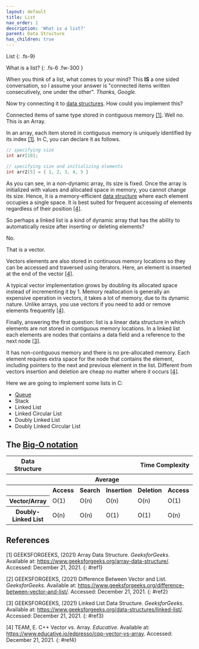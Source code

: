 ```yaml
---
layout: default
title: List
nav_order: 1
description: 'What is a list?'
parent: Data Structure
has_children: true
---
```


List
{: .fs-9}

What is a list?
{: .fs-6 .fw-300  }

When you think of a list, what comes to your mind? This **IS** a one sided conversation, so I assume your answer is "connected items written consecutively, one under the other". *Thanks, Google*.

Now try connecting it to [data structures]({{site.baseurl}}/data_structure). How could you implement this?

Connected items of same type stored in contiguous memory [[1]](#ref1). Well no. This is an Array.

In an array, each item stored in contiguous memory is uniquely identified by its index [[1]](#ref1). In C, you can declare it as follows.

```c
// specifying size
int arr[10];

// specifying size and initializing elements
int arr2[5] = { 1, 2, 3, 4, 5 }
```

As you can see, in a non-dynamic array, its size is fixed. Once the array is initialized with values and allocated space in memory, you cannot change its size. Hence, it is a memory-efficient [data structure]({{site.baseurl}}/data_structure) where each element occupies a single space. It is best suited for frequent accessing of elements regardless of their position [[4]](#ref4).

So perhaps a linked list is a kind of dynamic array that has the ability to automatically resize after inserting or deleting elements?

No.

That is a vector.

Vectors elements are also stored in continuous memory locations so they can be accessed and traversed using iterators. Here, an element is inserted at the end of the vector [[4]](#ref4).

A typical vector implementation grows by doubling its allocated space instead of incrementing it by 1. Memory reallocation is generally an expensive operation in vectors, it takes a lot of memory, due to its dynamic nature. Unlike arrays, you use vectors if you need to add or remove elements frequently [[4]](#ref4).

Finally, answering the first question: list is a linear data structure in which elements are not stored in contiguous memory locations. In a linked list each elements are nodes that contains a data field and a reference to the next node [[3]](#ref3).

It has non-contiguous memory and there is no pre-allocated memory. Each element requires extra space for the node that contains the element, including pointers to the next and previous element in the list. Different from vectors insertion and deletion are cheap no matter where it occurs [[4]](#ref4). 

Here we are going to implement some lists in C: 
- [Queue]({{site.baseurl}}/data_structure/list/queue)
- Stack
- Linked List
- Linked Circular List
- Doubly Linked List
- Doubly Linked Circular List

## The [Big-O notation]({{site.baseurl}}/algorithm/computational_complexity#bigO)

<table>
<thead>
    <tr>
        <th id="str" scope="col">
            Data Structure
        </th>
        <th id="time" scope="col" class="span" colspan="8">
            Time Complexity
        </th>
        <th id="space" scope="col">
            Space Complexity
        </th>
    </tr>
</thead>
<tbody>
    <tr>
        <th></th>
        <th id="av" class="span" colspan="4" scope="colgroup">
            Average
        </th>
        <th id="wr" class="span" colspan="4" scope="colgroup">
            Worst
        </th>
        <th>
            Worst
        </th>
    </tr>
    <tr>
        <th></th>
        <th>Access</th>
        <th>Search</th>
        <th>Insertion</th>
        <th>Deletion</th>
        <th>Access</th>
        <th>Search</th>
        <th>Insertion</th>
        <th>Deletion</th>
        <th></th>
    </tr>
    <tr>
        <th>Vector/Array</th>
        <td >O(1)</td >	<td >O(n)</td >	<td >O(n)</td >	<td >O(n)</td >	<td >O(1)</td >	<td >O(n)</td >	<td >O(n)</td >	<td >O(n)</td >	<td >O(n)</td >
    </tr>
    <tr>
<th>Doubly-Linked List</th>	<td >O(n)</td >	<td >O(n)</td >	<td >O(1)</td >	<td >O(1)</td >	<td >O(n)</td >	<td >O(n)</td >	<td >O(1)</td >	<td >O(1)</td >	<td >O(n)</td >
</tr>
</tbody>
</table>

## References

[1] GEEKSFORGEEKS, (2021) Array Data Structure. *GeeksforGeeks*. Available at: <https://www.geeksforgeeks.org/array-data-structure/>. Accessed: December 21, 2021.
{: #ref1}

[2] GEEKSFORGEEKS, (2021) Difference Between Vector and List. *GeeksforGeeks*. Available at: <https://www.geeksforgeeks.org/difference-between-vector-and-list/>. Accessed: December 21, 2021.
{: #ref2}

[3] GEEKSFORGEEKS, (2021) Linked List Data Structure. *GeeksforGeeks*. Available at: <https://www.geeksforgeeks.org/data-structures/linked-list/>. Accessed: December 21, 2021.
{: #ref3}

[4] TEAM, E. C++ Vector vs. Array. *Educative*. Available at: <https://www.educative.io/edpresso/cpp-vector-vs-array>. Accessed: December 21, 2021.
{: #ref4}